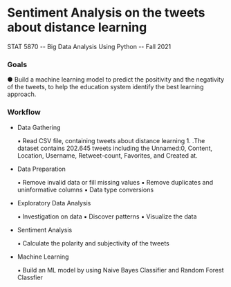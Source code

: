 # Sentiment Analysis on the tweets about distance learning  
STAT 5870 -- Big Data Analysis Using Python -- Fall 2021

### Goals

● Build a machine learning model to predict the positivity and the negativity of the
tweets, to help the education system identify the best learning approach.

### Workflow
- Data Gathering

    ▪ Read CSV file, containing tweets about distance learning 1. .The dataset contains 202.645 tweets including the Unnamed:0, Content, Location, Username, Retweet-count, Favorites, and Created at.

- Data Preparation

  ▪ Remove invalid data or fill missing values
  ▪ Remove duplicates and uninformative columns
  ▪ Data type conversions

- Exploratory Data Analysis

  ▪ Investigation on data
  ▪ Discover patterns
  ▪ Visualize the data

- Sentiment Analysis

  ▪ Calculate the polarity and subjectivity of the tweets

- Machine Learning

  ▪ Build an ML model by using Naive Bayes Classifier and Random Forest Classfier
